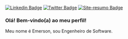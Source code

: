 [![Linkedin Badge](https://img.shields.io/badge/-LinkedIn-blue?style=flat-square&logo=Linkedin&logoColor=white&link=https://www.linkedin.com/in/rebeccamanzi/)](https://www.linkedin.com/in/dantasemerson/)
[![Twitter Badge](https://img.shields.io/badge/-Twitter-1ca0f1?style=flat-square&labelColor=1ca0f1&logo=twitter&logoColor=white&link=https://twitter.com/lgdbittencourt)](https://twitter.com/emerson.dantass)
[![Site-resumo Badge](https://img.shields.io/website?up_message=Site-Resumo&url=https%3A%2F%2Femersondantas.eti.br)](https://emersondantas.eti.br)

### Olá! Bem-vindo(a) ao meu perfil!

Meu nome é Emerson, sou Engenheiro de Software.
